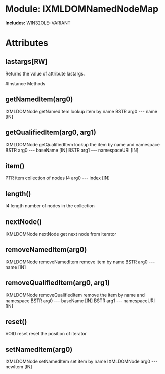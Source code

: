 # Module: IXMLDOMNamedNodeMap
    
**Includes:** WIN32OLE::VARIANT
  



# Attributes
## lastargs[RW] [](#attribute-i-lastargs)
Returns the value of attribute lastargs.


#Instance Methods
## getNamedItem(arg0) [](#method-i-getNamedItem)
IXMLDOMNode getNamedItem lookup item by name
    BSTR arg0 --- name [IN]

## getQualifiedItem(arg0, arg1) [](#method-i-getQualifiedItem)
IXMLDOMNode getQualifiedItem lookup the item by name and namespace
    BSTR arg0 --- baseName [IN]
    BSTR arg1 --- namespaceURI [IN]

## item() [](#method-i-item)
PTR item collection of nodes
    I4 arg0 --- index [IN]

## length() [](#method-i-length)
I4 length number of nodes in the collection

## nextNode() [](#method-i-nextNode)
IXMLDOMNode nextNode get next node from iterator

## removeNamedItem(arg0) [](#method-i-removeNamedItem)
IXMLDOMNode removeNamedItem remove item by name
    BSTR arg0 --- name [IN]

## removeQualifiedItem(arg0, arg1) [](#method-i-removeQualifiedItem)
IXMLDOMNode removeQualifiedItem remove the item by name and namespace
    BSTR arg0 --- baseName [IN]
    BSTR arg1 --- namespaceURI [IN]

## reset() [](#method-i-reset)
VOID reset reset the position of iterator

## setNamedItem(arg0) [](#method-i-setNamedItem)
IXMLDOMNode setNamedItem set item by name
    IXMLDOMNode arg0 --- newItem [IN]

